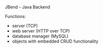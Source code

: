 JBend - Java Backend


Functions:
- server (TCP)
- web server (HTTP over TCP)
- database manager (MySQL)
- objects with embedded CRUD functionality 